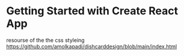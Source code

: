 # Getting Started with Create React App

resourse of the the css styleing https://github.com/amolkapadi/dishcarddesign/blob/main/index.html
